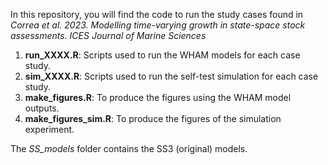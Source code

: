 In this repository, you will find the code to run the study cases found in *Correa et al. 2023. Modelling time-varying growth in state-space stock assessments. ICES Journal of Marine Sciences*

1. **run_XXXX.R**: Scripts used to run the WHAM models for each case study.
2. **sim_XXXX.R**: Scripts used to run the self-test simulation for each case study.
3. **make_figures.R**: To produce the figures using the WHAM model outputs.
4. **make_figures_sim.R**: To produce the figures of the simulation experiment.

The *SS_models* folder contains the SS3 (original) models.

